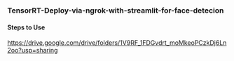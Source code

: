 ### TensorRT-Deploy-via-ngrok-with-streamlit-for-face-detecion

#### Steps to Use


https://drive.google.com/drive/folders/1V9RF_1FDGvdrt_moMkeoPCzkDj6Ln2oo?usp=sharing
